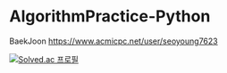 # AlgorithmPractice-Python

BaekJoon
https://www.acmicpc.net/user/seoyoung7623

[![Solved.ac 프로필](http://mazassumnida.wtf/api/v2/generate_badge?boj=seoyoung7623)](https://solved.ac/seoyoung7623)
